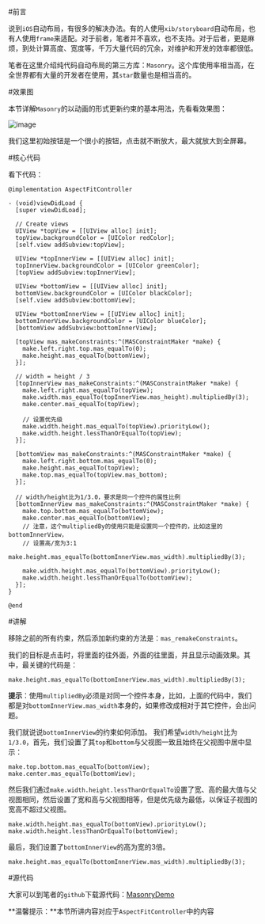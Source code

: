 #前言


说到`iOS`自动布局，有很多的解决办法。有的人使用`xib/storyboard`自动布局，也有人使用`frame`来适配。对于前者，笔者并不喜欢，也不支持。对于后者，更是麻烦，到处计算高度、宽度等，千万大量代码的冗余，对维护和开发的效率都很低。

笔者在这里介绍纯代码自动布局的第三方库：`Masonry`。这个库使用率相当高，在全世界都有大量的开发者在使用，其`star`数量也是相当高的。

#效果图


本节详解`Masonry`的以动画的形式更新约束的基本用法，先看看效果图：

![image](http://www.henishuo.com/wp-content/uploads/2015/11/806E55AD-C30B-4875-8B98-6901566E21B6-e1458443923988.jpg)

我们这里初始按钮是一个很小的按钮，点击就不断放大，最大就放大到全屏幕。

#核心代码


看下代码：

```
@implementation AspectFitController

- (void)viewDidLoad {
  [super viewDidLoad];
  
  // Create views
  UIView *topView = [[UIView alloc] init];
  topView.backgroundColor = [UIColor redColor];
  [self.view addSubview:topView];
  
  UIView *topInnerView = [[UIView alloc] init];
  topInnerView.backgroundColor = [UIColor greenColor];
  [topView addSubview:topInnerView];
  
  UIView *bottomView = [[UIView alloc] init];
  bottomView.backgroundColor = [UIColor blackColor];
  [self.view addSubview:bottomView];
  
  UIView *bottomInnerView = [[UIView alloc] init];
  bottomInnerView.backgroundColor = [UIColor blueColor];
  [bottomView addSubview:bottomInnerView];
  
  [topView mas_makeConstraints:^(MASConstraintMaker *make) {
    make.left.right.top.mas_equalTo(0);
    make.height.mas_equalTo(bottomView);
  }];
  
  // width = height / 3
  [topInnerView mas_makeConstraints:^(MASConstraintMaker *make) {
    make.left.right.mas_equalTo(topView);
    make.width.mas_equalTo(topInnerView.mas_height).multipliedBy(3);
    make.center.mas_equalTo(topView);
    
    // 设置优先级
    make.width.height.mas_equalTo(topView).priorityLow();
    make.width.height.lessThanOrEqualTo(topView);
  }];
  
  [bottomView mas_makeConstraints:^(MASConstraintMaker *make) {
    make.left.right.bottom.mas_equalTo(0);
    make.height.mas_equalTo(topView);
    make.top.mas_equalTo(topView.mas_bottom);
  }];
  
  // width/height比为1/3.0，要求是同一个控件的属性比例
  [bottomInnerView mas_makeConstraints:^(MASConstraintMaker *make) {
    make.top.bottom.mas_equalTo(bottomView);
    make.center.mas_equalTo(bottomView);
    // 注意，这个multipliedBy的使用只能是设置同一个控件的，比如这里的bottomInnerView，
    // 设置高/宽为3:1
    make.height.mas_equalTo(bottomInnerView.mas_width).multipliedBy(3);
    
    make.width.height.mas_equalTo(bottomView).priorityLow();
    make.width.height.lessThanOrEqualTo(bottomView);
  }];
}

@end
```

#讲解


移除之前的所有约束，然后添加新约束的方法是：`mas_remakeConstraints`。

我们的目标是点击时，将里面的往外面，外面的往里面，并且显示动画效果。其中，最关键的代码是：

```
make.height.mas_equalTo(bottomInnerView.mas_width).multipliedBy(3);
```

**提示**：使用`multipliedBy`必须是对同一个控件本身，比如，上面的代码中，我们都是对`bottomInnerView.mas_width`本身的，如果修改成相对于其它控件，会出问题。

我们就说说`bottomInnerView`的约束如何添加。 我们希望`width/height`比为`1/3.0`，首先，我们设置了其`top`和`bottom`与父视图一致且始终在父视图中居中显示：

```
make.top.bottom.mas_equalTo(bottomView);
make.center.mas_equalTo(bottomView);
```

然后我们通过`make.width.height.lessThanOrEqualTo`设置了宽、高的最大值与父视图相同，然后设置了宽和高与父视图相等，但是优先级为最低，以保证子视图的宽高不超过父视图。

```
make.width.height.mas_equalTo(bottomView).priorityLow();
make.width.height.lessThanOrEqualTo(bottomView);
```

最后，我们设置了`bottomInnerView`的高为宽的3倍。

```
make.height.mas_equalTo(bottomInnerView.mas_width).multipliedBy(3);
```

#源代码


大家可以到笔者的`github`下载源代码：[MasonryDemo](https://github.com/CoderJackyHuang/MasonryDemo)

**温馨提示：**本节所讲内容对应于`AspectFitController`中的内容

